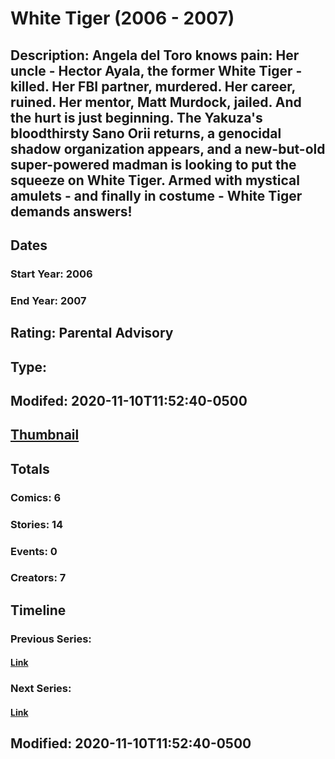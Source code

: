 # White Tiger (2006 - 2007)
## Description: Angela del Toro knows pain: Her uncle - Hector Ayala, the former White Tiger - killed. Her FBI partner, murdered. Her career, ruined. Her mentor, Matt Murdock, jailed. And the hurt is just beginning. The Yakuza's bloodthirsty Sano Orii returns, a genocidal shadow organization appears, and a new-but-old super-powered madman is looking to put the squeeze on White Tiger. Armed with mystical amulets - and finally in costume - White Tiger demands answers!
## Dates
### Start Year: 2006
### End Year: 2007
## Rating: Parental Advisory
## Type: 
## Modifed: 2020-11-10T11:52:40-0500
## [Thumbnail](http://i.annihil.us/u/prod/marvel/i/mg/b/f0/5faac504437fa.jpg)
## Totals
### Comics: 6
### Stories: 14
### Events: 0
### Creators: 7
## Timeline
### Previous Series: 
#### [Link]()
### Next Series: 
#### [Link]()
## Modified: 2020-11-10T11:52:40-0500